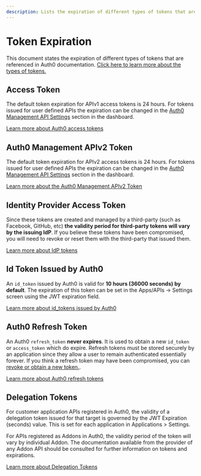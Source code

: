 ```yaml
---
description: Lists the expiration of different types of tokens that are referenced in Auth0 documentation. 
---
```


# Token Expiration 

This document states the expiration of different types of tokens that are referenced in Auth0 documentation. [Click here to learn more about the types of tokens.](/tokens)

## Access Token

The default token expiration for APIv1 access tokens is 24 hours. For tokens issued for user defined APIs the expiration can be changed in the [Auth0 Management API Settings](${manage_url}/#/apis/management/settings) section in the dashboard.

[Learn more about Auth0 access tokens](/tokens/access_token)

## Auth0 Management APIv2 Token

 The default token expiration for APIv2 access tokens is 24 hours. For tokens issued for user defined APIs the expiration can be changed in the [Auth0 Management API Settings](${manage_url}/#/apis/management/settings) section in the dashboard.

[Learn more about the Auth0 Management APIv2 Token](/api/management/v2/tokens)

## Identity Provider Access Token

Since these tokens are created and managed by a third-party (such as Facebook, GitHub, etc) **the validity period for third-party tokens will vary by the issuing IdP**. If you believe these tokens have been compromised, you will need to revoke or reset them with the third-party that issued them. 

[Learn more about IdP tokens](/tokens/idp)

## Id Token Issued by Auth0

An `id_token` issued by Auth0 is valid for **10 hours (36000 seconds) by default**. The expiration of this token can be set in the Apps/APIs -> Settings screen using the JWT expiration field.

[Learn more about id_tokens issued by Auth0](/tokens/id_token)

## Auth0 Refresh Token

An Auth0 `refresh_token` **never expires**. It is used to obtain a new `id_token` or `access_token` which do expire. Refresh tokens must be stored securely by an application since they allow a user to remain authenticated essentially forever. If you think a refresh token may have been compromised, you can [revoke or obtain a new token.](/refresh-token#obtain-a-refresh-token).

[Learn more about Auth0 refresh tokens](/tokens/refresh-token)

## Delegation Tokens

For customer application APIs registered in Auth0, the validity of a delegation token issued for that target is governed by the JWT Expiration (seconds) value. This is set for each application in Applications > Settings.

For APIs registered as Addons in Auth0, the validity period of the token will vary by individual Addon. The documentation available from the provider of any Addon API should be consulted for further information on tokens and expirations.

[Learn more about Delegation Tokens](/tokens/delegation)
